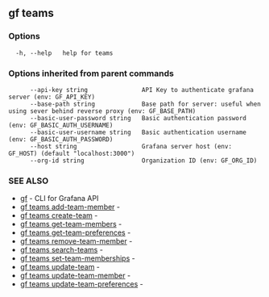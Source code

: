 ## gf teams



### Options

```
  -h, --help   help for teams
```

### Options inherited from parent commands

```
      --api-key string               API Key to authenticate grafana server (env: GF_API_KEY)
      --base-path string             Base path for server: useful when using sever behind reverse proxy (env: GF_BASE_PATH)
      --basic-user-password string   Basic authentication password (env: GF_BASIC_AUTH_USERNAME)
      --basic-user-username string   Basic authentication username (env: GF_BASIC_AUTH_PASSWORD)
      --host string                  Grafana server host (env: GF_HOST) (default "localhost:3000")
      --org-id string                Organization ID (env: GF_ORG_ID)
```

### SEE ALSO

* [gf](gf.md)	 - CLI for Grafana API
* [gf teams add-team-member](gf_teams_add-team-member.md)	 - 
* [gf teams create-team](gf_teams_create-team.md)	 - 
* [gf teams get-team-members](gf_teams_get-team-members.md)	 - 
* [gf teams get-team-preferences](gf_teams_get-team-preferences.md)	 - 
* [gf teams remove-team-member](gf_teams_remove-team-member.md)	 - 
* [gf teams search-teams](gf_teams_search-teams.md)	 - 
* [gf teams set-team-memberships](gf_teams_set-team-memberships.md)	 - 
* [gf teams update-team](gf_teams_update-team.md)	 - 
* [gf teams update-team-member](gf_teams_update-team-member.md)	 - 
* [gf teams update-team-preferences](gf_teams_update-team-preferences.md)	 - 

